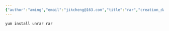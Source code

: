```yaml
---
{"author":"aming","email":"jikcheng@163.com","title":"rar","creation_date":"2022-06-27 15:57","Last modified date":"2022-11-25 16:11","tags":"rar","File Folder with relative path":"system/Doc/Linux/Linux Doc/Linux CMD","remark":null,"other":null,"dg-publish":true,"permalink":"/system/doc/linux/linux-doc/linux-cmd/rar/","dgPassFrontmatter":true}
---
```





```bash
yum install unrar rar
```
